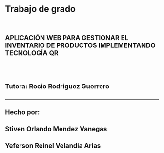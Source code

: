<h1>Trabajo de grado</h1><br>
<h2>APLICACIÓN WEB PARA GESTIONAR EL INVENTARIO DE PRODUCTOS IMPLEMENTANDO TECNOLOGÍA QR<h2><br>
<h2>Tutora: Rocio Rodriguez Guerrero<h2><hr>
<h2><strong>Hecho por: </strong><br>
<h2> Stiven Orlando Mendez Vanegas </h2>
<h2> Yeferson Reinel Velandia Arias</h2>
